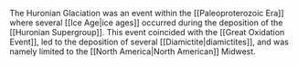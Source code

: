 The Huronian Glaciation was an event within the [[Paleoproterozoic Era]] where several [[Ice Age|ice ages]] occurred during the deposition of the [[Huronian Supergroup]]. This event coincided with the [[Great Oxidation Event]], led to the deposition of several [[Diamictite|diamictites]], and was namely limited to the [[North America|North American]] Midwest.